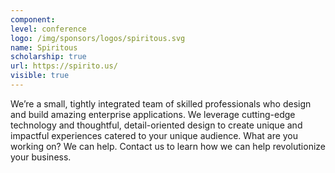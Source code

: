 ```yaml
---
component:
level: conference
logo: /img/sponsors/logos/spiritous.svg
name: Spiritous
scholarship: true
url: https://spirito.us/
visible: true
---
```


We’re a small, tightly integrated team of skilled professionals who design and build amazing enterprise applications. We leverage cutting-edge technology and thoughtful, detail-oriented design to create unique and impactful experiences catered to your unique audience. What are you working on? We can help. Contact us to learn how we can help revolutionize your business.
